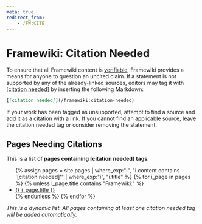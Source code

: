 ```yaml
---
meta: true
redirect_from:
    - /FW:CITE
---
```

# Framewiki: Citation Needed
To ensure that all Framewiki content is [verifiable](/framewiki:guidelines#verifiability), Framewiki provides a means for anyone to question an uncited claim. If a statement is not supported by any of the already-linked sources, editors may tag it with [[citation needed]](/framewiki:citation-needed) by inserting the following Markdown:

```md
[[citation needed]](/framewiki:citation-needed)
```

If your work has been tagged as unsupported, attempt to find a source and add it as a citation with a link. If you cannot find an applicable source, leave the citation needed tag or consider removing the statement.

## Pages Needing Citations
This is a list of **pages containing [citation needed] tags**.

<ul>
  {% assign pages = site.pages
  | where_exp:"i", "i.content contains '[citation needed]'"
  | where_exp:"i", "i.title"
  %}
  {% for i_page in pages %}
    {% unless i_page.title contains "Framewiki:" %}
      <li><a href="{{ i_page.url | relative_url }}">{{ i_page.title }}</a></li>
    {% endunless %}
  {% endfor %}
</ul>

*This is a dynamic list. All pages containing at least one citation needed tag will be added automatically.*